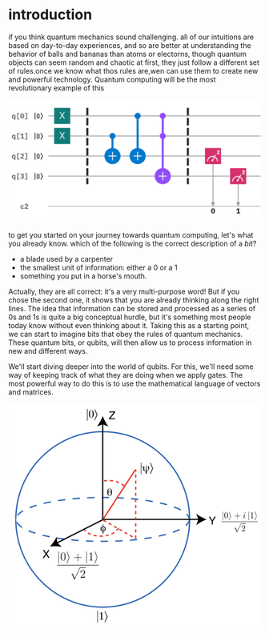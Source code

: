 # introduction

if you think quantum mechanics sound challenging. all of our intuitions are based on day-to-day experiences, and so are better at understanding the behavior of balls and bananas than atoms or electorns, though quantum objects can seem random and chaotic at first, they just follow a different set of rules.once we know what thos rules are,wen can use them to create new and powerful technology. Quantum computing will be the most revolutionary example of this

![atom_dat](image/atoms10.png)

to get you started on your journey towards quantum computing, let's what you already know. which of the following is the correct description of a _bit_?
- a blade used by a carpenter
- the smallest unit of information: either a 0 or a 1
- something you put in a horse's mouth.

Actually, they are all correct: it's a very multi-purpose word! But if you chose the second one, it shows that you are already thinking along the right lines. The idea that information can be stored and processed as a series of 0s and 1s is quite a big conceptual hurdle, but it's something most people today know without even thinking about it. Taking this as a starting point, we can start to imagine bits that obey the rules of quantum mechanics. These quantum bits, or qubits, will then allow us to process information in new and different ways.

We'll start diving deeper into the world of qubits. For this, we'll need some way of keeping track of what they are doing when we apply gates. The most powerful way to do this is to use the mathematical language of vectors and matrices.

![bloch](image/bloch.png)

